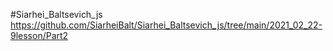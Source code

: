 #Siarhei_Baltsevich_js
https://github.com/SiarheiBalt/Siarhei_Baltsevich_js/tree/main/2021_02_22-9lesson/Part2
